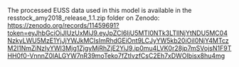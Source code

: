 The processed EUSS data used in this model is available in the resstock_amy2018_release_1.1.zip folder on Zenodo: https://zenodo.org/records/11459691?token=eyJhbGciOiJIUzUxMiJ9.eyJpZCI6IjU5MTI0NTk3LTllNjYtNDU5MC04NzkyLWU5MzE1YjJjYWJkMCIsImRhdGEiOnt9LCJyYW5kb20iOiI0NjY4MTczM2I1NmZiNzIyYWI3Mjg1ZjgyMjRhZjE2YiJ9.ip0mu4LVK0r28jp7mSVojsN1F9THH0f0-VnnnZ0lALGYW7nR39moTeko7fZtIvzfCsC2Eh7xDWOIbisx8hu4mg
